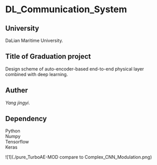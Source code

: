 # DL_Communication_System

## **University** 
DaLian Maritime University.  
## **Title of Graduation project**
Design scheme of auto-encoder-based end-to-end physical layer combined with deep learning.  
## **Auther**
*Yang jingyi*.  
## **Dependency**
Python  
Numpy  
Tensorflow  
Keras  

![1](./pure_TurboAE-MOD compare to Complex_CNN_Modulation.png)
